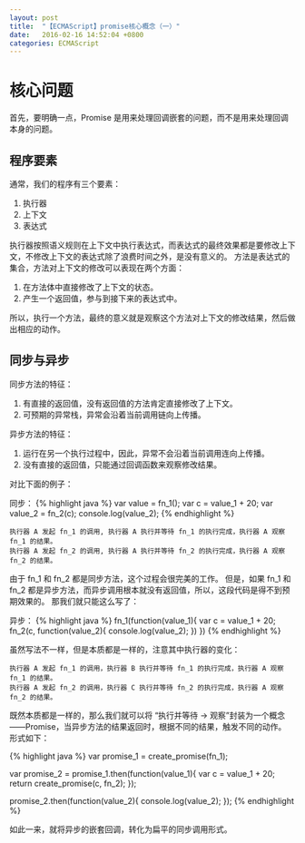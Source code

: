 ```yaml
---
layout: post
title:  "【ECMAScript】promise核心概念（一）"
date:   2016-02-16 14:52:04 +0800
categories: ECMAScript
---
```

# 核心问题

首先，要明确一点，Promise 是用来处理回调嵌套的问题，而不是用来处理回调本身的问题。

## 程序要素

通常，我们的程序有三个要素：

1.  执行器
2.  上下文
3.  表达式

执行器按照语义规则在上下文中执行表达式，而表达式的最终效果都是要修改上下文，不修改上下文的表达式除了浪费时间之外，是没有意义的。 方法是表达式的集合，方法对上下文的修改可以表现在两个方面：

1.  在方法体中直接修改了上下文的状态。
2.  产生一个返回值，参与到接下来的表达式中。

所以，执行一个方法，最终的意义就是观察这个方法对上下文的修改结果，然后做出相应的动作。

## 同步与异步

同步方法的特征：

1.  有直接的返回值，没有返回值的方法肯定直接修改了上下文。
2.  可预期的异常栈，异常会沿着当前调用链向上传播。

异步方法的特征：

1.  运行在另一个执行过程中，因此，异常不会沿着当前调用连向上传播。
2.  没有直接的返回值，只能通过回调函数来观察修改结果。

对比下面的例子：

同步：
{% highlight java %}
    var value = fn_1();
    var c = value_1 + 20;
    var value_2 = fn_2(c);
    console.log(value_2);
{% endhighlight %}     

    执行器 A 发起 fn_1 的调用, 执行器 A 执行并等待 fn_1 的执行完成，执行器 A 观察 fn_1 的结果。
    执行器 A 发起 fn_2 的调用, 执行器 A 执行并等待 fn_2 的执行完成，执行器 A 观察 fn_2 的结果。
   

由于 fn_1 和 fn_2 都是同步方法，这个过程会很完美的工作。 但是，如果 fn_1 和 fn_2 都是异步方法，而异步调用根本就没有返回值，所以，这段代码是得不到预期效果的。 那我们就只能这么写了：

异步：
{% highlight java %}
fn_1(function(value_1){
    var c = value_1 + 20;
    fn_2(c, function(value_2){
        console.log(value_2);
    })
})
{% endhighlight %}  

虽然写法不一样，但是本质都是一样的，注意其中执行器的变化：

    执行器 A 发起 fn_1 的调用，执行器 B 执行并等待 fn_1 的执行完成，执行器 A 观察 fn_1 的结果。
    执行器 A 发起 fn_2 的调用，执行器 C 执行并等待 fn_2 的执行完成，执行器 A 观察 fn_2 的结果。
    
既然本质都是一样的，那么我们就可以将 “执行并等待 -> 观察”封装为一个概念——Promise，当异步方法的结果返回时，根据不同的结果，触发不同的动作。 形式如下：

{% highlight java %}
var promise_1 = create_promise(fn_1);

var promise_2 = promise_1.then(function(value_1){
    var c = value_1 + 20;
    return create_promise(c, fn_2);
});

promise_2.then(function(value_2){
    console.log(value_2);
});
{% endhighlight %}    

如此一来，就将异步的嵌套回调，转化为扁平的同步调用形式。
